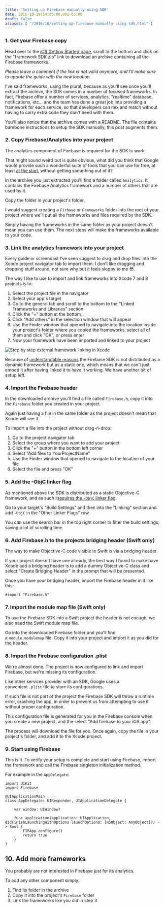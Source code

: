 ```yaml
---
title: 'Setting up Firebase manually using SDK'
date: 2016-10-19T14:05:00.001-05:00
draft: false
aliases: [ "/2016/10/setting-up-firebase-manually-using-sdk.html" ]
---
```


### 1\. Get your Firebase copy

Head over to the [iOS Getting Started page](https://firebase.google.com/docs/ios/setup), scroll to the bottom and click on the "framework SDK zip" link to download an archive containing all the Firebase frameworks.

_Please leave a comment if the link is not valid anymore, and I'll make sure to update the guide with the new location._

I've said frameworks, using the plural, because as you'll see once you'll extract the archive, the SDK comes in a number of focused frameworks. In fact, Firebase offer a number of services, analytics, "realtime" database, notifications, etc... and the team has done a great job into providing a framework for each service, so that developers can mix and match without having to carry extra code they don't need with them.

You'll also notice that the archive comes with a README. The file contains barebone instructions to setup the SDK manually, this post augments them.

### 2\. Copy Firebase/Analytics into your project

The analytics component of Firebase is required for the SDK to work.

That might sound weird but is quite obvious, what did you think that Google would provide such a wonderful suite of tools that you can use for free, at least [at the start](https://firebase.google.com/pricing/), without getting something out of it?

In the archive you just extracted you'll find a folder called `Analytics`. It contains the Firebase Analytics framework and a number of others that are used by it.

Copy the folder in your project's folder.

I would suggest creating a `Firbase` or `Frameworks` folder into the root of your project where we'll put all the frameworks and files required by the SDK.

Simply having the frameworks in the same folder as your project doesn't mean you can use them. The next steps will make the frameworks available to your code.

### 3\. Link the analytics framework into your project

Every guide or screencast I've seen suggest to drag and drop files into the Xcode project navigator tab to import them. I don't like dragging and dropping stuff around, not sure why but it feels sloppy to me 😳.

The way I like to use to import and link frameworks into Xcode 7 and 8 projects is to:

1.  Select the project file in the navigator
2.  Select your app's target
3.  Go to the general tab and scroll to the bottom to the "Linked Frameworks and Libraries" section
4.  Click the "+" button at the bottom
5.  Click "Add others" in the selection window that will appear
6.  Use the Finder window that opened to navigate into the location inside your project's folder where you copied the frameworks, select all of them and click "OK", or press enter
7.  Now your framework have been imported and linked to your project

![Step by step external framework linking in Xcode](https://s3.amazonaws.com/mokacoding/2016-08-15-link-firebase.gif)

Because of [understandable reasons](https://news.ycombinator.com/item?id=11727533) the Firebase SDK is not distributed as a dynamic framework but as a static one, which means that we can't just embed it after having linked it to have it working. We have another bit of setup left.

### 4\. Import the Firebase header

In the downloaded archive you'll find a file called `Firebase.h`, copy it into the `Firebase` folder you created in your project.

Again just having a file in the same folder as the project doesn't mean that Xcode will see it.

To import a file into the project without drag-n-drop:

1.  Go to the project navigator tab
2.  Select the group where you want to add your project
3.  Click the "+" button in the bottom left corner
4.  Select "Add files to YourProjectName"
5.  Use the Finder window that opened to navigate to the location of your file
6.  Select the file and press "OK"

### 5\. Add the -ObjC linker flag

As mentioned above the SDK is distributed as a static Objective-C framework, and as such it[requires the `-ObjC` linker flag](https://developer.apple.com/library/mac/qa/qa1490/_index.html).

Go to your target's "Build Settings" and then into the "Linking" section and add `-ObjC` in the "Other Linker Flags" row.

You can use the search bar in the top right corner to filter the build settings, saving a lot of scrolling time.

### 6\. Add Firebase.h to the projects bridging header (Swift only)

The way to make Objective-C code visible to Swift is via a bridging header.

If your project doesn't have one already, the best way I found to make have Xcode add a bridging header is to add a dummy Objective-C class and select "Create Bridging Header" in the prompt that will be presented.

Once you have your bridging header, import the Firebase header in it like this:

```
#import "Firebase.h"  

```

### 7\. Import the module map file (Swift only)

To use the Firebase SDK into a Swift project the header is not enough, we also need the Swift module map file.

Go into the downloaded Firebase folder and you'll find a `module.modulemap` file. Copy it into your project and import it as you did for the header.

### 8\. Import the Firebase configuration .plist

We're almost done. The project is now configured to link and import Firebase, but we're missing its configuration.

Like other services provider with an SDK, Google uses a convenient `.plist` file to store its configurations.

If such file is not part of the project the Firebase SDK will throw a runtime error, crashing the app, in order to prevent us from attempting to use it without proper configuration.

This configuration file is generated for you in the Firebase console when you create a new project, and the select "Add firebase to your iOS app".

The process will download the file for you. Once again, copy the file in your project's folder, and add it to the Xcode project.

### 9\. Start using Firebase

This is it. To verify your setup is complete and start using Firebase, import the framework and call the Firebase singleton initialization method.

For example in the `AppDelegate`:

```
import UIKit  
import Firebase  
  
@UIApplicationMain  
class AppDelegate: UIResponder, UIApplicationDelegate {  
  
    var window: UIWindow?  
  
    func application(application: UIApplication, didFinishLaunchingWithOptions launchOptions: [NSObject: AnyObject]?) -> Bool {  
        FIRApp.configure()  
        return true  
    }  
}  

```

10\. Add more frameworks
------------------------

You probably are not interested in Firebase just for its analytics.

To add any other component simply:

1.  Find its folder in the archive
2.  Copy it into the project's `Firebase` folder
3.  Link the frameworks like you did in step 3